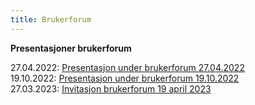 ```yaml
---
title: Brukerforum
---
```


**Presentasjoner brukerforum**

27.04.2022: [Presentasjon under brukerforum 27.04.2022](../dokumenter/brukerforum_27042022.pdf)<br/>
19.10.2022: [Presentasjon under brukerforum 19.10.2022](../dokumenter/20221019_brukerforum_presentasjoner.pdf)<br/>
27.03.2023: [Invitasjon brukerforum 19 april 2023](../dokumenter/20230327_Brukerforum.pdf)
